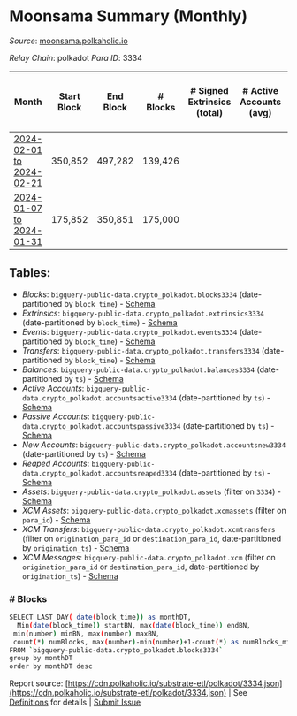 # Moonsama Summary (Monthly)

_Source_: [moonsama.polkaholic.io](https://moonsama.polkaholic.io)

*Relay Chain*: polkadot
*Para ID*: 3334



| Month | Start Block | End Block | # Blocks | # Signed Extrinsics (total) | # Active Accounts (avg) | # Addresses with Balances (max) | Issues |
| ----- | ----------- | --------- | -------- | --------------------------- | ----------------------- | ------------------------------- | ------ |
| [2024-02-01 to 2024-02-21](/polkadot/3334-moonsama/2024-02-29.md) | 350,852 | 497,282 | 139,426 |  |  | 4 | - 7,005 (4.78%) |   
| [2024-01-07 to 2024-01-31](/polkadot/3334-moonsama/2024-01-31.md) | 175,852 | 350,851 | 175,000 |  |  | 4 | -   |   

## Tables:

* _Blocks_: `bigquery-public-data.crypto_polkadot.blocks3334` (date-partitioned by `block_time`) - [Schema](/schema/balances.json)
* _Extrinsics_: `bigquery-public-data.crypto_polkadot.extrinsics3334` (date-partitioned by `block_time`) - [Schema](/schema/extrinsics.json)
* _Events_: `bigquery-public-data.crypto_polkadot.events3334` (date-partitioned by `block_time`) - [Schema](/schema/events.json)
* _Transfers_: `bigquery-public-data.crypto_polkadot.transfers3334` (date-partitioned by `block_time`) - [Schema](/schema/transfers.json)
* _Balances_: `bigquery-public-data.crypto_polkadot.balances3334` (date-partitioned by `ts`) - [Schema](/schema/balances.json)
* _Active Accounts_: `bigquery-public-data.crypto_polkadot.accountsactive3334` (date-partitioned by `ts`) - [Schema](/schema/accountsactive.json)
* _Passive Accounts_: `bigquery-public-data.crypto_polkadot.accountspassive3334` (date-partitioned by `ts`) - [Schema](/schema/accountspassive.json)
* _New Accounts_: `bigquery-public-data.crypto_polkadot.accountsnew3334` (date-partitioned by `ts`) - [Schema](/schema/accountsnew.json)
* _Reaped Accounts_: `bigquery-public-data.crypto_polkadot.accountsreaped3334` (date-partitioned by `ts`) - [Schema](/schema/accountsreaped.json)
* _Assets_: `bigquery-public-data.crypto_polkadot.assets` (filter on `3334`) - [Schema](/schema/assets.json)
* _XCM Assets_: `bigquery-public-data.crypto_polkadot.xcmassets` (filter on `para_id`) - [Schema](/schema/xcmassets.json)
* _XCM Transfers_: `bigquery-public-data.crypto_polkadot.xcmtransfers` (filter on `origination_para_id` or `destination_para_id`, date-partitioned by `origination_ts`) - [Schema](/schema/xcmtransfers.json)
* _XCM Messages_: `bigquery-public-data.crypto_polkadot.xcm` (filter on `origination_para_id` or `destination_para_id`, date-partitioned by `origination_ts`) - [Schema](/schema/xcm.json)

### # Blocks
```bash
SELECT LAST_DAY( date(block_time)) as monthDT,
  Min(date(block_time)) startBN, max(date(block_time)) endBN, 
 min(number) minBN, max(number) maxBN, 
 count(*) numBlocks, max(number)-min(number)+1-count(*) as numBlocks_missing 
FROM `bigquery-public-data.crypto_polkadot.blocks3334` 
group by monthDT 
order by monthDT desc
```


Report source: [https://cdn.polkaholic.io/substrate-etl/polkadot/3334.json](https://cdn.polkaholic.io/substrate-etl/polkadot/3334.json) | See [Definitions](/DEFINITIONS.md) for details | [Submit Issue](https://github.com/colorfulnotion/substrate-etl/issues)
